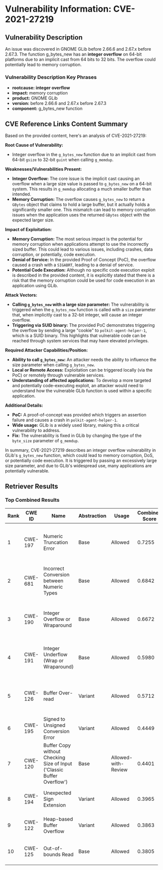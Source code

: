 # Vulnerability Information: CVE-2021-27219

## Vulnerability Description
An issue was discovered in GNOME GLib before 2.66.6 and 2.67.x before 2.67.3. The function g_bytes_new has an **integer overflow** on 64-bit platforms due to an implicit cast from 64 bits to 32 bits. The overflow could potentially lead to memory corruption.

### Vulnerability Description Key Phrases
- **rootcause:** **integer overflow**
- **impact:** memory corruption
- **product:** GNOME GLib
- **version:** before 2.66.6 and 2.67.x before 2.67.3
- **component:** g_bytes_new function

## CVE Reference Links Content Summary
Based on the provided content, here's an analysis of CVE-2021-27219:

**Root Cause of Vulnerability:**

- Integer overflow in the `g_bytes_new` function due to an implicit cast from 64-bit `gsize` to 32-bit `guint` when calling `g_memdup`.

**Weaknesses/Vulnerabilities Present:**

- **Integer Overflow:** The core issue is the implicit cast causing an overflow when a large size value is passed to `g_bytes_new` on a 64-bit system. This results in `g_memdup` allocating a much smaller buffer than intended.
- **Memory Corruption:** The overflow causes `g_bytes_new` to return a `GBytes` object that claims to hold a large buffer, but it actually holds a significantly smaller one. This mismatch can lead to memory corruption issues when the application uses the returned `GBytes` object with the expected larger size.

**Impact of Exploitation:**

- **Memory Corruption:** The most serious impact is the potential for memory corruption when applications attempt to use the incorrectly sized buffer. This could lead to various issues, including crashes, data corruption, or potentially, code execution.
- **Denial of Service:** In the provided Proof of Concept (PoC), the overflow caused a crash with a `SIGABRT`, leading to a denial of service.
- **Potential Code Execution:** Although no specific code execution exploit is described in the provided content, it is explicitly stated that there is a risk that the memory corruption could be used for code execution in an application using GLib.

**Attack Vectors:**

- **Calling `g_bytes_new` with a large size parameter:** The vulnerability is triggered when the `g_bytes_new` function is called with a `size` parameter that, when implicitly cast to a 32-bit integer, will cause an integer overflow.
- **Triggering via SUID binary:** The provided PoC demonstrates triggering the overflow by sending a large "cookie" to `polkit-agent-helper-1`, which is a SUID binary. This highlights that vulnerable code can be reached through system services that may have elevated privileges.

**Required Attacker Capabilities/Position:**

- **Ability to call `g_bytes_new`:** An attacker needs the ability to influence the size parameter when calling `g_bytes_new`.
- **Local or Remote Access:** Exploitation can be triggered locally (via the PoC) or remotely through vulnerable services.
- **Understanding of affected applications:** To develop a more targeted and potentially code-executing exploit, an attacker would need to understand how the vulnerable GLib function is used within a specific application.

**Additional Details:**

- **PoC:** A proof-of-concept was provided which triggers an assertion failure and causes a crash in `polkit-agent-helper-1`.
- **Wide usage:**  GLib is a widely used library, making this a critical vulnerability to address.
- **Fix:** The vulnerability is fixed in GLib by changing the type of the `byte_size` parameter of `g_memdup`.

In summary, CVE-2021-27219 describes an integer overflow vulnerability in GLib's `g_bytes_new` function, which could lead to memory corruption, DoS, or potentially code execution. It is triggered by passing an excessively large size parameter, and due to GLib's widespread use, many applications are potentially vulnerable.

## Retriever Results

### Top Combined Results

| Rank | CWE ID | Name | Abstraction | Usage | Combined Score | Retrievers | Individual Scores |
|------|--------|------|-------------|-------|---------------|------------|-------------------|
| 1 | CWE-197 | Numeric Truncation Error | Base | Allowed | 0.7255 | dense, sparse, graph | dense: 0.501, sparse: 0.291, graph: 0.862 |
| 2 | CWE-681 | Incorrect Conversion between Numeric Types | Base | Allowed | 0.6842 | dense, sparse, graph | dense: 0.495, sparse: 0.291, graph: 0.755 |
| 3 | CWE-190 | Integer Overflow or Wraparound | Base | Allowed | 0.6672 | dense, sparse, graph | dense: 0.588, sparse: 0.274, graph: 0.605 |
| 4 | CWE-191 | Integer Underflow (Wrap or Wraparound) | Base | Allowed | 0.5980 | dense, sparse, graph | dense: 0.528, sparse: 0.209, graph: 0.599 |
| 5 | CWE-126 | Buffer Over-read | Variant | Allowed | 0.5712 | dense, sparse, graph | dense: 0.560, sparse: 0.207, graph: 0.616 |
| 6 | CWE-195 | Signed to Unsigned Conversion Error | Variant | Allowed | 0.4449 | sparse, graph | sparse: 0.218, graph: 1.000 |
| 7 | CWE-120 | Buffer Copy without Checking Size of Input ('Classic Buffer Overflow') | Base | Allowed-with-Review | 0.4401 | sparse, graph | sparse: 0.203, graph: 0.965 |
| 8 | CWE-194 | Unexpected Sign Extension | Variant | Allowed | 0.3965 | sparse, graph | sparse: 0.267, graph: 0.774 |
| 9 | CWE-122 | Heap-based Buffer Overflow | Variant | Allowed | 0.3863 | dense, sparse | dense: 0.569, sparse: 0.234 |
| 10 | CWE-125 | Out-of-bounds Read | Base | Allowed | 0.3805 | dense, sparse | dense: 0.509, sparse: 0.219 |

